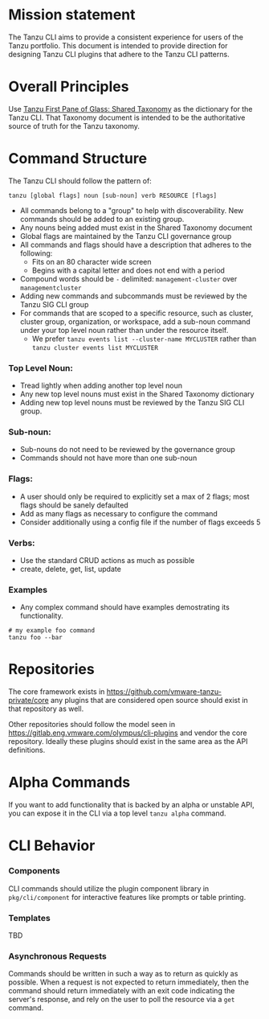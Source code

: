 # Mission statement
The Tanzu CLI aims to provide a consistent experience for users of the Tanzu portfolio.
This document is intended to provide direction for designing Tanzu CLI plugins
that adhere to the Tanzu CLI patterns.

# Overall Principles

Use [Tanzu First Pane of Glass: Shared Taxonomy](https://docs.google.com/document/d/1K8_p4Ve09AXkFCU5GJNpthYac4L1fSVwfEr5mz-HzYk/edit)
as the dictionary for the Tanzu CLI. That Taxonomy document is intended to be
the authoritative source of truth for the Tanzu taxonomy.

# Command Structure

The Tanzu CLI should follow the pattern of:

```
tanzu [global flags] noun [sub-noun] verb RESOURCE [flags]
```

* All commands belong to a "group" to help with discoverability. New commands
should be added to an existing group.
* Any nouns being added must exist in the Shared Taxonomy document
* Global flags are maintained by the Tanzu CLI governance group
* All commands and flags should have a description that adheres to the following:
  * Fits on an 80 character wide screen
  * Begins with a capital letter and does not end with a period
* Compound words should be `-` delimited: `management-cluster` over `managementcluster`
* Adding new commands and subcommands must be reviewed by the Tanzu SIG CLI group
* For commands that are scoped to a specific resource, such as cluster, cluster group, organization, or workspace, 
  add a sub-noun command under your top level noun rather than under the resource itself.
  * We prefer `tanzu events list --cluster-name MYCLUSTER` rather than `tanzu cluster events list MYCLUSTER`

### Top Level Noun:
* Tread lightly when adding another top level noun
* Any new top level nouns must exist in the Shared Taxonomy dictionary
* Adding new top level nouns must be reviewed by the Tanzu SIG CLI group.

### Sub-noun:
* Sub-nouns do not need to be reviewed by the governance group
* Commands should not have more than one sub-noun

### Flags:
* A user should only be required to explicitly set a max of 2 flags; most flags should be
 sanely defaulted
* Add as many flags as necessary to configure the command
* Consider additionally using a config file if the number of flags exceeds 5

### Verbs:
* Use the standard CRUD actions as much as possible
* create, delete, get, list, update

### Examples
* Any complex command should have examples demostrating its functionality.
```
# my example foo command
tanzu foo --bar
```

# Repositories

The core framework exists in https://github.com/vmware-tanzu-private/core any
plugins that are considered open source should exist in that repository as well.

Other repositories should follow the model seen in
https://gitlab.eng.vmware.com/olympus/cli-plugins and vendor the core repository.
Ideally these plugins should exist in the same area as the API definitions.

# Alpha Commands

If you want to add functionality that is backed by an alpha or unstable API, you
can expose it in the CLI via a top level `tanzu alpha` command.

# CLI Behavior

### Components
CLI commands should utilize the plugin component library in `pkg/cli/component` for interactive features like prompts or table printing.

### Templates
TBD 

### Asynchronous Requests
Commands should be written in such a way as to return as quickly as possible.
When a request is not expected to return immediately,
then the command should return immediately with an exit code indicating the
server's response, and rely on the user to poll
the resource via a `get` command.
